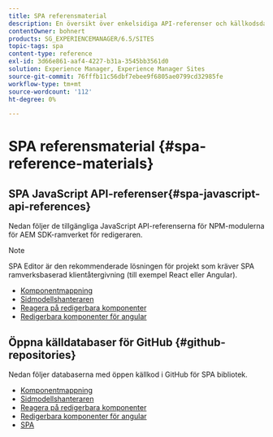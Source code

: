 ```yaml
---
title: SPA referensmaterial
description: En översikt över enkelsidiga API-referenser och källkodsdatabaser
contentOwner: bohnert
products: SG_EXPERIENCEMANAGER/6.5/SITES
topic-tags: spa
content-type: reference
exl-id: 3d66e861-aaf4-4227-b31a-3545bb3561d0
solution: Experience Manager, Experience Manager Sites
source-git-commit: 76fffb11c56dbf7ebee9f6805ae0799cd32985fe
workflow-type: tm+mt
source-wordcount: '112'
ht-degree: 0%

---
```


# SPA referensmaterial {#spa-reference-materials}

## SPA JavaScript API-referenser{#spa-javascript-api-references}

Nedan följer de tillgängliga JavaScript API-referenserna för NPM-modulerna för AEM SDK-ramverket för redigeraren.

>[!NOTE]
>
>SPA Editor är den rekommenderade lösningen för projekt som kräver SPA ramverksbaserad klientåtergivning (till exempel React eller Angular).

* [Komponentmappning](https://www.npmjs.com/package/@adobe/aem-spa-component-mapping)
* [Sidmodellshanteraren](https://www.npmjs.com/package/@adobe/aem-spa-model-manager)
* [Reagera på redigerbara komponenter](https://www.npmjs.com/package/@adobe/aem-react-editable-components)
* [Redigerbara komponenter för angular](https://www.npmjs.com/package/@adobe/aem-angular-editable-components)

## Öppna källdatabaser för GitHub {#github-repositories}

Nedan följer databaserna med öppen källkod i GitHub för SPA bibliotek.

* [Komponentmappning](https://github.com/adobe/aem-spa-component-mapping)
* [Sidmodellshanteraren](https://github.com/adobe/aem-spa-page-model-manager)
* [Reagera på redigerbara komponenter](https://github.com/adobe/aem-react-editable-components)
* [Redigerbara komponenter för angular](https://github.com/adobe/aem-angular-editable-components)
* [SPA](https://github.com/adobe/aem-spa-project-core)
